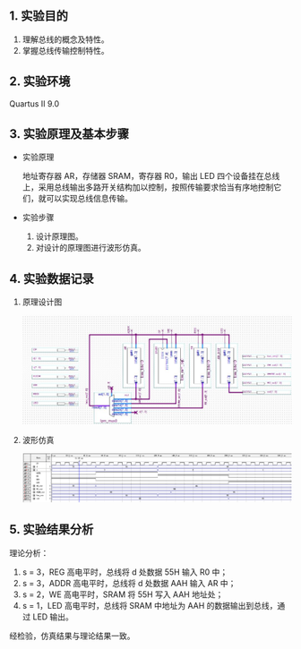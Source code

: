## 1. 实验目的

1. 理解总线的概念及特性。
1. 掌握总线传输控制特性。

## 2. 实验环境

Quartus II 9.0

## 3. 实验原理及基本步骤

- 实验原理

  地址寄存器 AR，存储器 SRAM，寄存器 R0，输出 LED 四个设备挂在总线上，采用总线输出多路开关结构加以控制，按照传输要求恰当有序地控制它们，就可以实现总线信息传输。
  
- 实验步骤

  1. 设计原理图。
  1. 对设计的原理图进行波形仿真。

## 4. 实验数据记录

1. 原理设计图

   ![lab5](报告.assets/lab5.jpg)

2. 波形仿真

   ![image-20220608205235333](报告.assets/image-20220608205235333.png)

## 5. 实验结果分析

理论分析：

1. s = 3，REG 高电平时，总线将 d 处数据 55H 输入 R0 中；
2. s = 3，ADDR 高电平时，总线将 d 处数据 AAH 输入 AR 中；
3. s = 2，WE 高电平时，SRAM 将 55H 写入 AAH 地址处；
4. s = 1，LED 高电平时，总线将 SRAM 中地址为 AAH 的数据输出到总线，通过 LED 输出。

经检验，仿真结果与理论结果一致。

